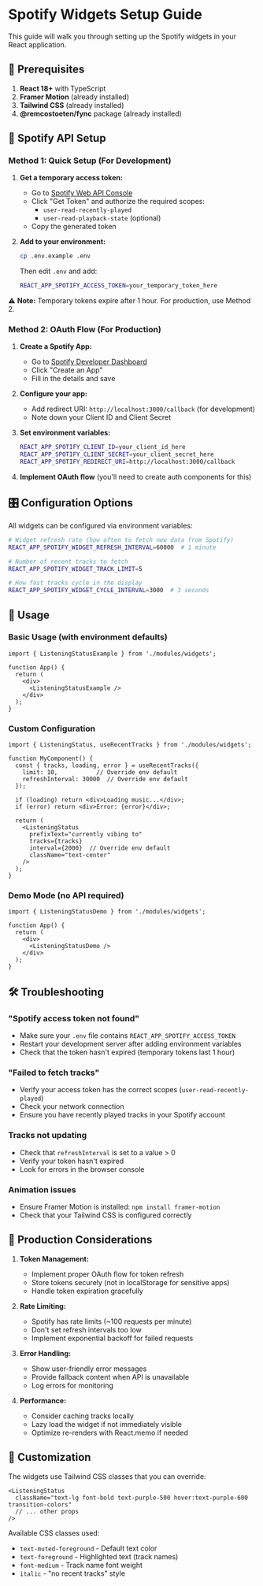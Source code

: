 # Spotify Widgets Setup Guide

This guide will walk you through setting up the Spotify widgets in your React application.

## 🔧 Prerequisites

1. **React 18+** with TypeScript
2. **Framer Motion** (already installed)
3. **Tailwind CSS** (already installed)
4. **@remcostoeten/fync** package (already installed)

## 🔑 Spotify API Setup

### Method 1: Quick Setup (For Development)

1. **Get a temporary access token:**
   - Go to [Spotify Web API Console](https://developer.spotify.com/console/get-recently-played/)
   - Click "Get Token" and authorize the required scopes:
     - `user-read-recently-played`
     - `user-read-playback-state` (optional)
   - Copy the generated token

2. **Add to your environment:**
   ```bash
   cp .env.example .env
   ```
   Then edit `.env` and add:
   ```bash
   REACT_APP_SPOTIFY_ACCESS_TOKEN=your_temporary_token_here
   ```

⚠️ **Note:** Temporary tokens expire after 1 hour. For production, use Method 2.

### Method 2: OAuth Flow (For Production)

1. **Create a Spotify App:**
   - Go to [Spotify Developer Dashboard](https://developer.spotify.com/dashboard)
   - Click "Create an App"
   - Fill in the details and save

2. **Configure your app:**
   - Add redirect URI: `http://localhost:3000/callback` (for development)
   - Note down your Client ID and Client Secret

3. **Set environment variables:**
   ```bash
   REACT_APP_SPOTIFY_CLIENT_ID=your_client_id_here
   REACT_APP_SPOTIFY_CLIENT_SECRET=your_client_secret_here
   REACT_APP_SPOTIFY_REDIRECT_URI=http://localhost:3000/callback
   ```

4. **Implement OAuth flow** (you'll need to create auth components for this)

## 🎛️ Configuration Options

All widgets can be configured via environment variables:

```bash
# Widget refresh rate (how often to fetch new data from Spotify)
REACT_APP_SPOTIFY_WIDGET_REFRESH_INTERVAL=60000  # 1 minute

# Number of recent tracks to fetch
REACT_APP_SPOTIFY_WIDGET_TRACK_LIMIT=5

# How fast tracks cycle in the display
REACT_APP_SPOTIFY_WIDGET_CYCLE_INTERVAL=3000  # 3 seconds
```

## 🚀 Usage

### Basic Usage (with environment defaults)
```tsx
import { ListeningStatusExample } from './modules/widgets';

function App() {
  return (
    <div>
      <ListeningStatusExample />
    </div>
  );
}
```

### Custom Configuration
```tsx
import { ListeningStatus, useRecentTracks } from './modules/widgets';

function MyComponent() {
  const { tracks, loading, error } = useRecentTracks({
    limit: 10,           // Override env default
    refreshInterval: 30000  // Override env default
  });

  if (loading) return <div>Loading music...</div>;
  if (error) return <div>Error: {error}</div>;

  return (
    <ListeningStatus
      prefixText="currently vibing to"
      tracks={tracks}
      interval={2000}  // Override env default
      className="text-center"
    />
  );
}
```

### Demo Mode (no API required)
```tsx
import { ListeningStatusDemo } from './modules/widgets';

function App() {
  return (
    <div>
      <ListeningStatusDemo />
    </div>
  );
}
```

## 🛠️ Troubleshooting

### "Spotify access token not found"
- Make sure your `.env` file contains `REACT_APP_SPOTIFY_ACCESS_TOKEN`
- Restart your development server after adding environment variables
- Check that the token hasn't expired (temporary tokens last 1 hour)

### "Failed to fetch tracks"
- Verify your access token has the correct scopes (`user-read-recently-played`)
- Check your network connection
- Ensure you have recently played tracks in your Spotify account

### Tracks not updating
- Check that `refreshInterval` is set to a value > 0
- Verify your token hasn't expired
- Look for errors in the browser console

### Animation issues
- Ensure Framer Motion is installed: `npm install framer-motion`
- Check that your Tailwind CSS is configured correctly

## 📱 Production Considerations

1. **Token Management:**
   - Implement proper OAuth flow for token refresh
   - Store tokens securely (not in localStorage for sensitive apps)
   - Handle token expiration gracefully

2. **Rate Limiting:**
   - Spotify has rate limits (~100 requests per minute)
   - Don't set refresh intervals too low
   - Implement exponential backoff for failed requests

3. **Error Handling:**
   - Show user-friendly error messages
   - Provide fallback content when API is unavailable
   - Log errors for monitoring

4. **Performance:**
   - Consider caching tracks locally
   - Lazy load the widget if not immediately visible
   - Optimize re-renders with React.memo if needed

## 🎨 Customization

The widgets use Tailwind CSS classes that you can override:

```tsx
<ListeningStatus 
  className="text-lg font-bold text-purple-500 hover:text-purple-600 transition-colors"
  // ... other props
/>
```

Available CSS classes used:
- `text-muted-foreground` - Default text color
- `text-foreground` - Highlighted text (track names)
- `font-medium` - Track name font weight
- `italic` - "no recent tracks" style

